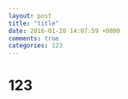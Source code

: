```yaml
---
layout: post
title: "title"
date: 2016-01-20 14:07:59 +0800
comments: true
categories: 123
---
```


# 123